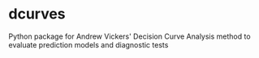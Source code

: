 # dcurves
Python package for Andrew Vickers' Decision Curve Analysis method to evaluate prediction models and diagnostic tests

